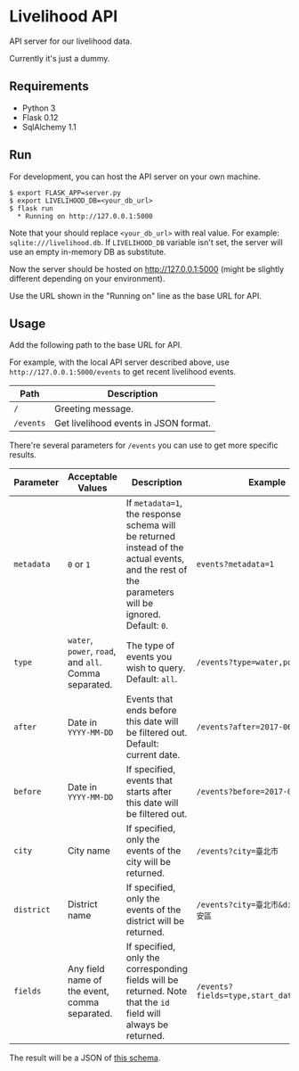 # Livelihood API

API server for our livelihood data.

Currently it's just a dummy.

## Requirements

* Python 3
* Flask 0.12
* SqlAlchemy 1.1

## Run

For development, you can host the API server on your own machine.

    $ export FLASK_APP=server.py
    $ export LIVELIHOOD_DB=<your_db_url>
    $ flask run
      * Running on http://127.0.0.1:5000

Note that your should replace `<your_db_url>` with real value. For example:
`sqlite:///livelihood.db`. If `LIVELIHOOD_DB` variable isn't set, the server
will use an empty in-memory DB as substitute.

Now the server should be hosted on http://127.0.0.1:5000
(might be slightly different depending on your environment).

Use the URL shown in the "Running on" line as the base URL for API.

## Usage

Add the following path to the base URL for API.

For example, with the local API server described above, use
`http://127.0.0.1:5000/events` to get recent livelihood events.

Path   | Description
------ | -----------
`/`    | Greeting message.
`/events` | Get livelihood events in JSON format.

There're several parameters for `/events` you can use to get more specific results.

Parameter | Acceptable Values | Description | Example
--------- | ----------------- | ----------- | -------
`metadata` | `0` or `1` | If `metadata=1`, the response schema will be returned instead of the actual events, and the rest of the parameters will be ignored. Default: `0`. | `events?metadata=1`
`type` | `water`, `power`, `road`, and `all`. Comma separated. | The type of events you wish to query. Default: `all`. | `/events?type=water,power`
`after` | Date in `YYYY-MM-DD` | Events that ends before this date will be filtered out. Default: current date.| `/events?after=2017-06-01`
`before` | Date in `YYYY-MM-DD` | If specified, events that starts after this date will be filtered out. | `/events?before=2017-06-02`
`city` | City name | If specified, only the events of the city will be returned. | `/events?city=臺北市`
`district` | District name | If specified, only the events of the district will be returned. | `/events?city=臺北市&district=大安區`
`fields` | Any field name of the event, comma separated. | If specified, only the corresponding fields will be returned. Note that the `id` field will always be returned. | `/events?fields=type,start_date,end_date`

The result will be a JSON of [this schema](response_schema.json).
